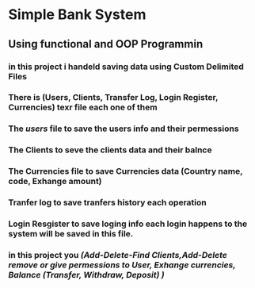 # Simple Bank System
## Using functional and OOP Programmin
### in this project i handeld saving data using Custom Delimited Files
### There is (Users, Clients, Transfer Log, Login Register, Currencies) texr file each one of them 
### The ***users*** file to save the users info and their permessions
### The Clients to seve the clients data and their balnce
### The Currencies file to save Currencies data (Country name, code, Exhange amount)
### Tranfer log to save tranfers history each operation
### Login Resgister to save loging info each login happens to the system will be saved in this file.
### in this project you ***(Add-Delete-Find Clients,Add-Delete remove or give permessions to User, Exhange currencies, Balance (Transfer, Withdraw, Deposit) )*** 
